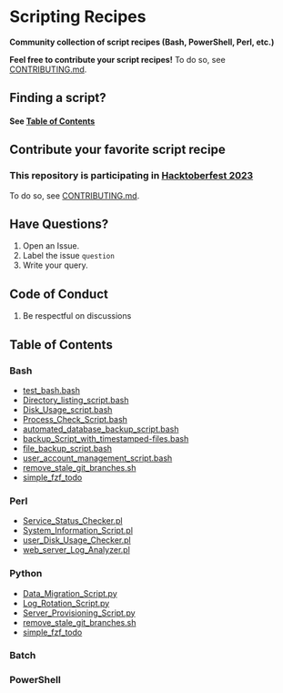 # Scripting Recipes

**Community collection of script recipes (Bash, PowerShell, Perl, etc.)**

**Feel free to contribute your script recipes!** To do so, see [CONTRIBUTING.md](CONTRIBUTING.md).

## Finding a script?

#### See [Table of Contents](#table-of-contents)

## Contribute your favorite script recipe

### This repository is participating in [Hacktoberfest 2023](https://hacktoberfest.com/participation/#contributors)

To do so, see [CONTRIBUTING.md](CONTRIBUTING.md).

## Have Questions?

1. Open an Issue.
2. Label the issue `question`
3. Write your query.

## Code of Conduct

1. Be respectful on discussions

## Table of Contents

### Bash

- [test_bash.bash](raymelon/test_bash.bash)
- [Directory_listing_script.bash](PreciousEddy/Directory_listing_script.bash)
- [Disk_Usage_script.bash](PreciousEddy/Disk_Usage_script.bash)
- [Process_Check_Script.bash](PreciousEddy/Process_Check_Script.bash)
- [automated_database_backup_script.bash](PreciousEddy/automated_database_backup_script.bash)
- [backup_Script_with_timestamped-files.bash](PreciousEddy/backup_Script_with_timestamped-files.bash)
- [file_backup_script.bash](PreciousEddy/file_backup_script.bash)
- [user_account_management_script.bash](PreciousEddy/user_account_management_script.bash)
- [remove_stale_git_branches.sh](Sylphritz/remove_stale_git_branches.sh)
- [simple_fzf_todo](tusuii/simple_fzf_todo.bash)

### Perl

- [Service_Status_Checker.pl](PreciousEddy/Perl/Service_Status_Checker.pl)
- [System_Information_Script.pl](PreciousEddy/Perl/System_Information_Script.pl)
- [user_Disk_Usage_Checker.pl](PreciousEddy/Perl/user_Disk_Usage_Checker.pl)
- [web_server_Log_Analyzer.pl](PreciousEddy/Perl/web_server_Log_Analyzer.pl)

### Python
- [Data_Migration_Script.py](PreciousEddy/Python/Data_Migration_Script.py)
- [Log_Rotation_Script.py](PreciousEddy/Python/Log_Rotation_Script.py)
- [Server_Provisioning_Script.py](PreciousEddy/Python/Server_Provisioning_Script.py)
- [remove_stale_git_branches.sh](Sylphritz/remove_stale_git_branches.sh)
- [simple_fzf_todo](tusuii/simple_fzf_todo.bash)

### Batch

### PowerShell
